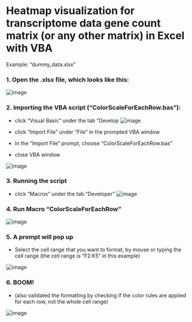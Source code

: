# Heatmap visualization for transcriptome data gene count matrix (or any other matrix) in Excel with VBA
Example: “dummy_data.xlsx”


### 1. Open the .xlsx file, which looks like this:
![image](https://user-images.githubusercontent.com/44503876/204193165-ac849235-fe1b-4225-862b-c91155035c4f.png)


### 2. Importing the VBA script (“ColorScaleForEachRow.bas”): 
  - click “Visual Basic” under the tab “Develop
![image](https://user-images.githubusercontent.com/44503876/204193259-4d09b6de-9e14-4d78-bb6e-8259cdec3bc2.png)

  - click “Import File” under “File” in the prompted VBA window
  - In the “Import File” prompt, choose “ColorScaleForEachRow.bas” 
  - close VBA window
  
![image](https://user-images.githubusercontent.com/44503876/204193442-93ef52e9-4a04-4fd4-a45f-707914d3ceff.png)


### 3. Running the script
  - click “Macros” under the tab “Developer”
![image](https://user-images.githubusercontent.com/44503876/204193473-5031ae6d-030a-4c20-903a-fb43c4ec1020.png)


### 4.	Run Macro “ColorScaleForEachRow”
![image](https://user-images.githubusercontent.com/44503876/204193532-f08e4fc6-ba94-47de-b75f-fc976872a05f.png)


### 5.	A prompt will pop up
  - Select the cell range that you want to format, by mouse or typing the cell range (the cell range is “F2:K5” in this example)

![image](https://user-images.githubusercontent.com/44503876/204193576-5b23b7da-e149-45ac-aa76-ea8fc876fc9b.png)


### 6. BOOM!
  - (also validated the formatting by checking if the color rules are applied for each row, not the whole cell range)

![image](https://user-images.githubusercontent.com/44503876/204193607-96c9e6eb-d308-497e-a245-a061c8407ea3.png)
